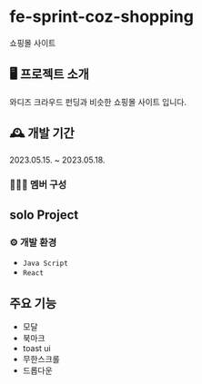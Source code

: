 # fe-sprint-coz-shopping
쇼핑몰 사이트


## 🖥️ 프로젝트 소개
와디즈 크라우드 펀딩과 비슷한 쇼핑몰 사이트 입니다.


## 🕰️ 개발 기간
2023.05.15. ~ 2023.05.18.


### 👩🏻‍💻 멤버 구성
solo Project
---

### ⚙️ 개발 환경
-  `Java Script`
-  `React`



## 주요 기능
- 모달
- 북마크
- toast ui
- 무한스크롤
- 드롭다운

